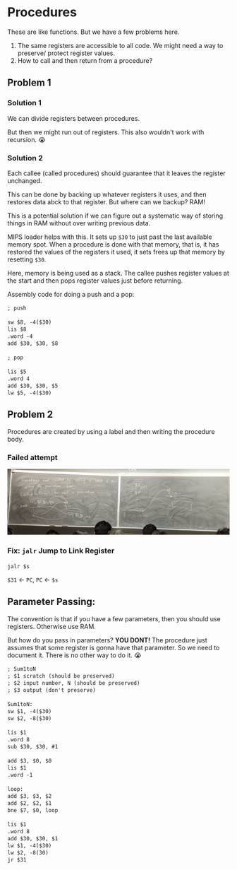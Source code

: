 # Procedures

These are like functions. But we have a few problems here.

1. The same registers are accessible to all code. We might need a way to preserve/ protect register values.
2. How to call and then return from a procedure?

## Problem 1

### Solution 1

We can divide registers between procedures.

But then we might run out of registers. This also wouldn't work with recursion. :sob:

### Solution 2

Each callee (called procedures) should guarantee that it leaves the register unchanged.

This can be done by backing up whatever registers it uses, and then restores data abck to that register. But where can we backup? RAM!

This is a potential solution if we can figure out a systematic way of storing things in RAM without over writing previous data.

MIPS loader helps with this. It sets up `$30` to just past the last available memory spot. When a procedure is done with that memory, that is, it has restored the values of the registers it used, it sets frees up that memory by resetting `$30`.

Here, memory is being used as a stack. The callee pushes register values at the start and then pops register values just before returning.

Assembly code for doing a push and a pop: 

```assembly
; push

sw $8, -4($30)
lis $8
.word -4
add $30, $30, $8

; pop

lis $5
.word 4
add $30, $30, $5
lw $5, -4($30)
```

## Problem 2

Procedures are created by using a label and then writing the procedure body.

### Failed attempt

![Failed attempt for making implementing a procedure with labels](/assets/04-procedures-failed-attempt.jpg)

### Fix: `jalr` Jump to Link Register

`jalr $s`

`$31` <- `PC`, `PC` <- `$s`

## Parameter Passing:

The convention is that if you have a few parameters, then you should use registers. Otherwise use RAM.

But how do you pass in parameters? **YOU DONT!** The procedure just assumes that some register is gonna have that parameter. So we need to document it. There is no other way to do it. :sob:

```assembly
; Sum1toN
; $1 scratch (should be preserved)
; $2 input number, N (should be preserved)
; $3 output (don't preserve)

Sum1toN:
sw $1, -4($30)
sw $2, -8($30)

lis $1
.word 8
sub $30, $30, #1

add $3, $0, $0
lis $1
.word -1

loop:
add $3, $3, $2
add $2, $2, $1
bne $7, $0, loop

lis $1
.word 8
add $30, $30, $1
lw $1, -4($30)
lw $2, -8(30)
jr $31
```
